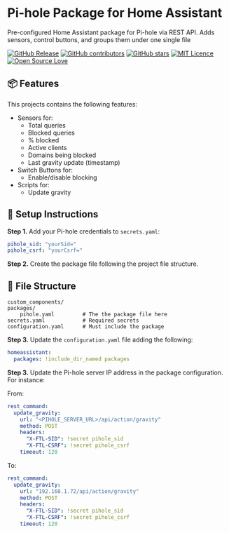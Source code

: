 # Pi-hole Package for Home Assistant

Pre-configured Home Assistant package for Pi-hole via REST API. Adds sensors, control buttons, and groups them under one single file

[![GitHub Release](https://img.shields.io/github/release/thiagodnf/pi-hole-package-for-home-assistant.svg)](https://github.com/thiagodnf/pi-hole-package-for-home-assistant/releases/latest)
[![GitHub contributors](https://img.shields.io/github/contributors/thiagodnf/pi-hole-package-for-home-assistant.svg)](https://github.com/thiagodnf/pi-hole-package-for-home-assistant/graphs/contributors)
[![GitHub stars](https://img.shields.io/github/stars/thiagodnf/pi-hole-package-for-home-assistant.svg)](https://github.com/almende/thiagodnf/pi-hole-package-for-home-assistant)
[![MIT Licence](https://badges.frapsoft.com/os/mit/mit.svg?v=103)](https://opensource.org/licenses/mit-license.php)
[![Open Source Love](https://badges.frapsoft.com/os/v1/open-source.svg?v=103)](https://github.com/ellerbrock/open-source-badges/)


## 📦 Features

This projects contains the following features:

- Sensors for:
  - Total queries
  - Blocked queries
  - % blocked
  - Active clients
  - Domains being blocked
  - Last gravity update (timestamp)
- Switch Buttons for:
  - Enable/disable blocking 
- Scripts for:
  - Update gravity

## 🔧 Setup Instructions

**Step 1.** Add your Pi-hole credentials to `secrets.yaml`:

```yaml
pihole_sid: "yourSid="
pihole_csrf: "yourCsrf="
```

**Step 2.** Create the package file following the project file structure.

## 📁 File Structure

```
custom_components/
packages/
    pihole.yaml         # The the package file here
secrets.yaml            # Required secrets
configuration.yaml      # Must include the package
```

**Step 3.** Update the `configuration.yaml` file adding the following:

```yaml
homeassistant:
  packages: !include_dir_named packages
```

**Step 3.** Update the Pi-hole server IP address in the package configuration. For instance:

From:

```yaml
rest_command:
  update_gravity:
    url: "<PIHOLE_SERVER_URL>/api/action/gravity"
    method: POST
    headers:
      "X-FTL-SID": !secret pihole_sid
      "X-FTL-CSRF": !secret pihole_csrf
    timeout: 120
```

To:

```yaml
rest_command:
  update_gravity:
    url: "192.168.1.72/api/action/gravity"
    method: POST
    headers:
      "X-FTL-SID": !secret pihole_sid
      "X-FTL-CSRF": !secret pihole_csrf
    timeout: 120
```

